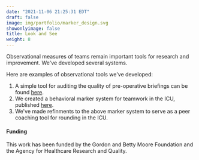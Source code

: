 ```yaml
---
date: "2021-11-06 21:25:31 EDT"
draft: false
image: img/portfolio/marker_design.svg
showonlyimage: false
title: Look and See
weight: 8
---
```


Observational measures of teams remain important tools for research and improvement. We've developed several systems. 
<!--more-->
Here are examples of observational tools we've developed:

1. A simple tool for auditing the quality of pre-operative briefings can be found [here](https://doi.org/10.1177%2F1062860613509402).
2. We created a behavioral marker system for teamwork in the ICU, published [here](https://journals.lww.com/ccmjournal/FullText/2018/12000/Evaluation_of_a_Measurement_System_to_Assess_ICU.2.aspx).
3. We've made refinments to the above marker system to serve as a peer coaching tool for rounding in the ICU. 

#### Funding
This work has been funded by the Gordon and Betty Moore Foundation and the Agency for Healthcare Research and Quality. 

